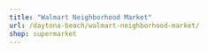 ```yaml
---
title: "Walmart Neighborhood Market"
url: /daytona-beach/walmart-neighborhood-market/
shop: supermarket
---
```

